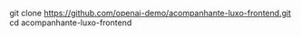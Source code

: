 git clone https://github.com/openai-demo/acompanhante-luxo-frontend.git
cd acompanhante-luxo-frontend
